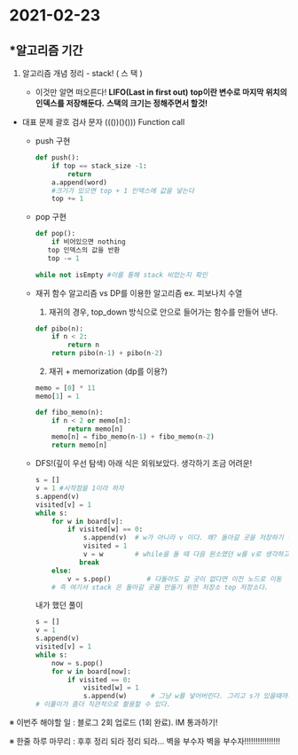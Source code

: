 # 2021-02-23

## *알고리즘 기간

1. 알고리즘 개념 정리 - stack! ( 스 택 )

   - 이것만 알면 떠오른다!
    **LIFO(Last in first out)**
   **top이란 변수로 마지막 위치의 인덱스를 저장해둔다.**
     **스택의 크기는 정해주면서 할것!**
     
- 대표 문제
     괄호 검사 문자 ((())()()))
     Function call
   
   - push 구현
   
     ```python
     def push():
         if top == stack_size -1:
             return
         a.append(word)
         #크기가 있으면 top + 1 인덱스에 값을 넣는다
         top += 1
     ```
   
     
   
   - pop 구현
   
     ```python
     def pop():
         if 비어있으면 nothing
     	top 인덱스의 값을 반환
     	top -= 1
         
     while not isEmpty #이를 통해 stack 비었는지 확인
     ```
   
     
   
   - 재귀 함수 알고리즘 vs DP를 이용한 알고리즘
     ex. 피보나치 수열
   
     1. 재귀의 경우, top_down 방식으로 안으로 들어가는 함수를 만들어 낸다.
   
     ```python
     def pibo(n):
         if n < 2:
             return n
         return pibo(n-1) + pibo(n-2)
     ```
   
     	2. 재귀 + memorization (dp를 이용?)
   
     ```python
     memo = [0] * 11
     memo[1] = 1
     
     def fibo_memo(n):
         if n < 2 or memo[n]:
             return memo[n]
         memo[n] = fibo_memo(n-1) + fibo_memo(n-2)
         return memo[n]
     ```
   
     
   
   - DFS!(깊이 우선 탐색)
     아래 식은 외워보았다. 생각하기 조금 어려운!
   
     ```python
     s = []
     v = 1 #시작점을 1이라 하자
     s.append(v)
     visited[v] = 1
     while s:
         for w in board[v]:
             if visited[w] == 0:
                 s.append(v)  # w가 아니라 v 이다. 왜? 돌아갈 곳을 저장하기 위해
                 visited = 1
                 v = w        # while을 돌 때 다음 원소였던 w를 v로 생각하고 돌기
     			break
         else:
             v = s.pop()		 # 다돌아도 갈 곳이 없다면 이전 노드로 이동
         # 즉 여기서 stack 은 돌아갈 곳을 만들기 위한 저장소 top 저장소다.
     ```
   
     
   
     내가 했던 풀이
   
     ```python
     s = []
     v = 1
     s.append(v)
     visited[v] = 1
     while s:
         now = s.pop()
         for w in board[now]:
             if visited == 0:
                 visited[w] = 1
                 s.append(w)      # 그냥 w를 넣어버린다. 그리고 s가 있을때까지 계속 반복한다.
     # 이풀이가 좀더 직관적으로 활용할 수 있다.
     ```
   
     

※ 이번주 해야할 일
:  블로그 2회 업로드 (1회 완료). IM 통과하기!

※ 한줄 하루 마무리
: 후후 정리 되라 정리 되라... 벽을 부수자 벽을 부수자!!!!!!!!!!!!!!!!



